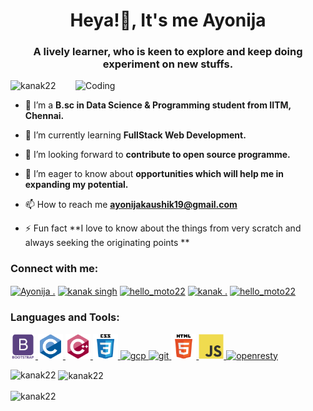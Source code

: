 <h1 align="center">Heya!🤗, It's me Ayonija</h1>
<h3 align="center">A lively learner, who is keen to explore and keep doing experiment on new stuffs.</h3>

<img align="right" alt="Coding" width="400" src="https://i.pinimg.com/originals/75/8f/1c/758f1cd8cede9c3e4711306fc030f4ce.gif">

<p align="left"> <img src="https://komarev.com/ghpvc/?username=kanak22&label=Profile%20views&color=0e75b6&style=flat" alt="kanak22" /> </p>

- 🔭 I’m a **B.sc in Data Science & Programming student from IITM, Chennai.**

- 🌱 I’m currently learning **FullStack Web Development.**

- 👯 I’m looking forward to **contribute to open source programme.**

- 🤝 I’m eager to know about **opportunities which will help me in expanding my potential.**

- 📫 How to reach me **ayonijakaushik19@gmail.com**

- ⚡ Fun fact **I love to know about the things from very scratch and always seeking the originating points **

<h3 align="left">Connect with me:</h3>
<p align="left">
<a href="https://www.linkedin.com/in/ayonija-k19/ ." target="blank"><img align="center" src="https://raw.githubusercontent.com/rahuldkjain/github-profile-readme-generator/master/src/images/icons/Social/linked-in-alt.svg" alt="Ayonija ." height="30" width="40" /></a>
<a href="https://fb.com/kanak singh" target="blank"><img align="center" src="https://raw.githubusercontent.com/rahuldkjain/github-profile-readme-generator/master/src/images/icons/Social/facebook.svg" alt="kanak singh" height="30" width="40" /></a>
<a href="https://www.codechef.com/users/hello_moto22" target="blank"><img align="center" src="https://cdn.jsdelivr.net/npm/simple-icons@3.1.0/icons/codechef.svg" alt="hello_moto22" height="30" width="40" /></a>
<a href="https://www.hackerrank.com/kanak ." target="blank"><img align="center" src="https://raw.githubusercontent.com/rahuldkjain/github-profile-readme-generator/master/src/images/icons/Social/hackerrank.svg" alt="kanak ." height="30" width="40" /></a>
<a href="https://codeforces.com/profile/hello_moto22" target="blank"><img align="center" src="https://cdn.jsdelivr.net/npm/simple-icons@3.0.1/icons/codeforces.svg" alt="hello_moto22" height="30" width="40" /></a>
</p>

<h3 align="left">Languages and Tools:</h3>
<p align="left"> <a href="https://getbootstrap.com" target="_blank"> <img src="https://raw.githubusercontent.com/devicons/devicon/master/icons/bootstrap/bootstrap-plain-wordmark.svg" alt="bootstrap" width="40" height="40"/> </a> <a href="https://www.cprogramming.com/" target="_blank"> <img src="https://raw.githubusercontent.com/devicons/devicon/master/icons/c/c-original.svg" alt="c" width="40" height="40"/> </a> <a href="https://www.w3schools.com/cpp/" target="_blank"> <img src="https://raw.githubusercontent.com/devicons/devicon/master/icons/cplusplus/cplusplus-original.svg" alt="cplusplus" width="40" height="40"/> </a> <a href="https://www.w3schools.com/css/" target="_blank"> <img src="https://raw.githubusercontent.com/devicons/devicon/master/icons/css3/css3-original-wordmark.svg" alt="css3" width="40" height="40"/> </a> <a href="https://cloud.google.com" target="_blank"> <img src="https://www.vectorlogo.zone/logos/google_cloud/google_cloud-icon.svg" alt="gcp" width="40" height="40"/> </a> <a href="https://git-scm.com/" target="_blank"> <img src="https://www.vectorlogo.zone/logos/git-scm/git-scm-icon.svg" alt="git" width="40" height="40"/> </a> <a href="https://www.w3.org/html/" target="_blank"> <img src="https://raw.githubusercontent.com/devicons/devicon/master/icons/html5/html5-original-wordmark.svg" alt="html5" width="40" height="40"/> </a> <a href="https://developer.mozilla.org/en-US/docs/Web/JavaScript" target="_blank"> <img src="https://raw.githubusercontent.com/devicons/devicon/master/icons/javascript/javascript-original.svg" alt="javascript" width="40" height="40"/> </a> <a href="https://openresty.org/" target="_blank"> <img src="https://openresty.org/images/logo.png" alt="openresty" width="40" height="40"/> </a> </p>

<p><img align="left" src="https://github-readme-stats.vercel.app/api/top-langs?username=kanak22&show_icons=true&locale=en&layout=compact" alt="kanak22" /></p>

<p>&nbsp;<img align="center" src="https://github-readme-stats.vercel.app/api?username=kanak22&show_icons=true&locale=en" alt="kanak22" /></p>

<p><img align="center" src="https://github-readme-streak-stats.herokuapp.com/?user=kanak22&" alt="kanak22" /></p>
